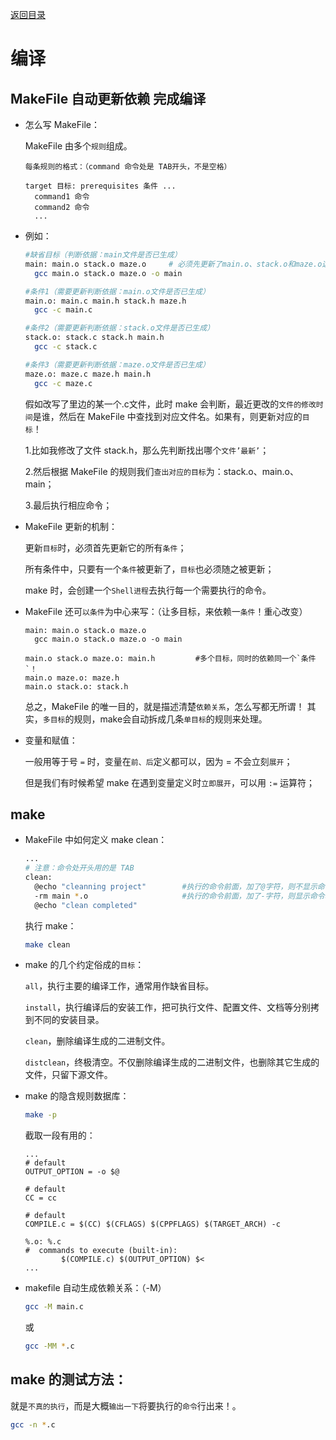 [返回目录](/README.md)

编译
===========================

MakeFile 自动更新依赖 完成编译
----------

- 怎么写 MakeFile：

  MakeFile 由多个`规则`组成。

  ```
  每条规则的格式：（command 命令处是 TAB开头，不是空格）

  target 目标: prerequisites 条件 ...
  	command1 命令
  	command2 命令
  	...
  ```

- 例如：

  ```bash
  #缺省目标（判断依据：main文件是否已生成）
  main: main.o stack.o maze.o     # 必须先更新了main.o、stack.o和maze.o这三个条件，然后才能更新main
  	gcc main.o stack.o maze.o -o main

  #条件1（需要更新判断依据：main.o文件是否已生成）
  main.o: main.c main.h stack.h maze.h
  	gcc -c main.c

  #条件2（需要更新判断依据：stack.o文件是否已生成）
  stack.o: stack.c stack.h main.h
  	gcc -c stack.c

  #条件3（需要更新判断依据：maze.o文件是否已生成）
  maze.o: maze.c maze.h main.h
  	gcc -c maze.c
  ```

  假如改写了里边的某一个.c文件，此时 make 会判断，最近更改的`文件的修改时间`是谁，然后在 MakeFile 中查找到对应文件名。如果有，则更新对应的`目标`！

    1.比如我修改了文件 stack.h，那么先判断找出哪个`文件’最新’`；

    2.然后根据 MakeFile 的规则我们`查出对应的目标`为：stack.o、main.o、main；

    3.最后执行相应命令；

- MakeFile 更新的机制：

  更新`目标`时，必须首先更新它的所有`条件`；

  所有条件中，只要有一个`条件`被更新了，`目标`也必须随之被更新；

  make 时，会创建一个`Shell进程`去执行每一个需要执行的命令。

- MakeFile 还可`以条件`为中心来写：（让多目标，来依赖一`条件`！重心改变）

  ```vim
  main: main.o stack.o maze.o
  	gcc main.o stack.o maze.o -o main

  main.o stack.o maze.o: main.h         #多个目标，同时的依赖同一个`条件`！
  main.o maze.o: maze.h
  main.o stack.o: stack.h
  ```

  总之，MakeFile 的唯一目的，就是描述清楚`依赖关系`，怎么写都无所谓！ 其实，`多目标`的规则，make会自动拆成几条`单目标`的规则来处理。

- 变量和赋值：

  一般用等于号 `=` 时，变量在`前、后`定义都可以，因为 = 不会立刻`展开`；

  但是我们有时候希望 make 在遇到变量定义时`立即展开`，可以用 `:=` 运算符；

make
----------

- MakeFile 中如何定义 make clean：

  ```bash
  ...
  # 注意：命令处开头用的是 TAB
  clean:
  	@echo "cleanning project"        #执行的命令前面，加了@字符，则不显示命令本身而只显示它的结果；如果这条命令出错，make不会继续执行后续命令。
  	-rm main *.o                     #执行的命令前面，加了-字符，则显示命令本身，且显示它执行结果；即使这条命令出错，make也会继续执行后续命令。
  	@echo "clean completed"
  ```

  执行 make：

  ```bash
  make clean
  ```

- make 的几个约定俗成的`目标`：

    `all`，执行主要的编译工作，通常用作缺省目标。

    `install`，执行编译后的安装工作，把可执行文件、配置文件、文档等分别拷到不同的安装目录。

    `clean`，删除编译生成的二进制文件。

    `distclean`，终极清空。不仅删除编译生成的二进制文件，也删除其它生成的文件，只留下源文件。

- make 的隐含规则数据库：

  ```bash
  make -p
  ```

  截取一段有用的：

  ```vim
  ...
  # default
  OUTPUT_OPTION = -o $@

  # default
  CC = cc

  # default
  COMPILE.c = $(CC) $(CFLAGS) $(CPPFLAGS) $(TARGET_ARCH) -c

  %.o: %.c
  #  commands to execute (built-in):
          $(COMPILE.c) $(OUTPUT_OPTION) $<
  ...
  ```
- makefile 自动生成依赖关系：（-M）

  ```bash
  gcc -M main.c
  ```

  或

  ```bash
  gcc -MM *.c
  ```

make 的测试方法：
----------

就是`不真的执行`，而是大概`输出一下`将要执行的`命令`行出来！。

```bash
gcc -n *.c
```
